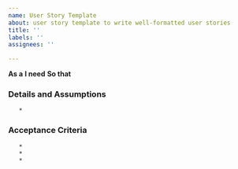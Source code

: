 ```yaml
---
name: User Story Template
about: user story template to write well-formatted user stories
title: ''
labels: ''
assignees: ''

---
```


**As a** 
**I need** 
**So that** 
      
### Details and Assumptions
       * 

### Acceptance Criteria
       * 
       * 
       *

